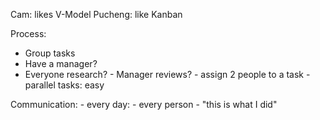 Cam: likes V-Model 
Pucheng: like Kanban

Process: 
- Group tasks 
- Have a manager? 
- Everyone research? - Manager reviews? - assign 2 people to a task - parallel tasks: easy

Communication: - every day: - every person - "this is what I did"